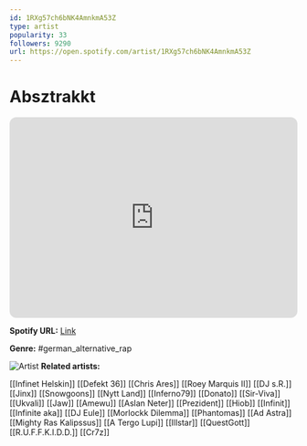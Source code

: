 ```yaml
---
id: 1RXg57ch6bNK4AmnkmA53Z
type: artist
popularity: 33
followers: 9290
url: https://open.spotify.com/artist/1RXg57ch6bNK4AmnkmA53Z
---
```

# Absztrakkt

<iframe style="border-radius:12px" src="https://open.spotify.com/embed/artist/1RXg57ch6bNK4AmnkmA53Z" width="100%" height="352" frameBorder="0" allowfullscreen="" allow="autoplay; clipboard-write; encrypted-media; fullscreen; picture-in-picture" loading="lazy"></iframe>

**Spotify URL:** [Link](https://open.spotify.com/artist/1RXg57ch6bNK4AmnkmA53Z)

**Genre:**  #german_alternative_rap

![Artist](https://i.scdn.co/image/ab6761610000e5ebfff894053a8f10c364bf5f8a)
**Related artists:**

[[Infinet Helskin]]
[[Defekt 36]]
[[Chris Ares]]
[[Roey Marquis II]]
[[DJ s.R.]]
[[Jinx]]
[[Snowgoons]]
[[Nytt Land]]
[[Inferno79]]
[[Donato]]
[[Sir-Viva]]
[[Ukvali]]
[[Jaw]]
[[Amewu]]
[[Aslan Neter]]
[[Prezident]]
[[Hiob]]
[[Infinit]]
[[Infinite aka]]
[[DJ Eule]]
[[Morlockk Dilemma]]
[[Phantomas]]
[[Ad Astra]]
[[Mighty Ras Kalipssus]]
[[A Tergo Lupi]]
[[Illstar]]
[[QuestGott]]
[[R.U.F.F.K.I.D.D.]]
[[Cr7z]]
